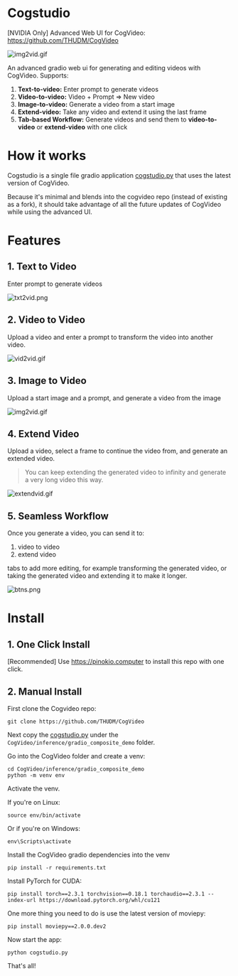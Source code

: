 # Cogstudio

[NVIDIA Only] Advanced Web UI for CogVideo: https://github.com/THUDM/CogVideo

![img2vid.gif](img2vid.gif)

An advanced gradio web ui for generating and editing videos with CogVideo. Supports:

1. **Text-to-video:** Enter prompt to generate videos
2. **Video-to-video:** Video + Prompt => New video
3. **Image-to-video:** Generate a video from a start image
4. **Extend-video:** Take any video and extend it using the last frame
5. **Tab-based Workflow:** Generate videos and send them to **video-to-video** or **extend-video** with one click

# How it works

Cogstudio is a single file gradio application [cogstudio.py](cogstudio.py) that uses the latest version of CogVideo.

Because it's minimal and blends into the cogvideo repo (instead of existing as a fork), it should take advantage of all the future updates of CogVideo while using the advanced UI.


# Features

## 1. Text to Video

Enter prompt to generate videos

![txt2vid.png](txt2vid.png)

## 2. Video to Video

Upload a video and enter a prompt to transform the video into another video.

![vid2vid.gif](vid2vid.gif)

## 3. Image to Video

Upload a start image and a prompt, and generate a video from the image

![img2vid.gif](img2vid.gif)

## 4. Extend Video

Upload a video, select a frame to continue the video from, and generate an extended video.

> You can keep extending the generated video to infinity and generate a very long video this way.

![extendvid.gif](extendvid.gif)

## 5. Seamless Workflow

Once you generate a video, you can send it to:

1. video to video
2. extend video

tabs to add more editing, for example transforming the generated video, or taking the generated video and extending it to make it longer.

![btns.png](btns.png)

# Install

## 1. One Click Install

[Recommended] Use https://pinokio.computer to install this repo with one click.


## 2. Manual Install

First clone the Cogvideo repo:

```
git clone https://github.com/THUDM/CogVideo
```

Next copy the [cogstudio.py](cogstudio.py) under the `CogVideo/inference/gradio_composite_demo` folder.

Go into the CogVideo folder and create a venv:

```
cd CogVideo/inference/gradio_composite_demo
python -m venv env
```

Activate the venv.

If you're on Linux:

```
source env/bin/activate
```

Or if you're on Windows:

```
env\Scripts\activate
```

Install the CogVideo gradio dependencies into the venv

```
pip install -r requirements.txt
```

Install PyTorch for CUDA:

```
pip install torch==2.3.1 torchvision==0.18.1 torchaudio==2.3.1 --index-url https://download.pytorch.org/whl/cu121
```

One more thing you need to do is use the latest version of moviepy:

```
pip install moviepy==2.0.0.dev2
```

Now start the app:

```
python cogstudio.py
```

That's all!
